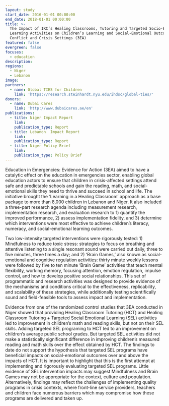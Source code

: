 ```yaml
---
layout: study
start_date: 2016-01-01 00:00:00
end_date: 2018-01-01 00:00:00
title: >-
  The Impact of IRC’s Healing Classrooms, Tutoring and Targeted Socio-Emotional
  Learning Activities on Children’s Learning and Social-Emotional Outcomes in
  Conflict and Crisis Settings (3EA)
featured: false
evergreen: false
focuses:
  - education
description:
regions:
  - Niger
  - Lebanon
image:
partners:
  - name: Global TIES for Children
    link: 'https://research.steinhardt.nyu.edu/ihdsc/global-ties/'
donors:
  - name: Dubai Cares
    link: 'http://www.dubaicares.ae/en'
publications:
  - title: Niger Impact Report
    link:
    publication_type: Report
  - title: Lebanon  Impact Report
    link:
    publication_type: Report
  - title: Niger Policy Brief
    link:
    publication_type: Policy Brief
---
```


Education in Emergencies: Evidence for Action (3EA) aimed to have a catalytic effect on the education in emergencies sector, enabling global education actors to ensure that children in crisis-affected settings attend safe and predictable schools and gain the reading, math, and social-emotional skills they need to thrive and succeed in school and life. The initiative brought the ‘Learning in a Healing Classroom’ approach as a base package to more than 8,000 children in Lebanon and Niger. It also included a three-part research agenda including measurement research, implementation research, and evaluation research to 1) quantify the improved performance, 2) assess implementation fidelity, and 3) determine which interventions were most effective to achieve children’s literacy, numeracy, and social-emotional learning outcomes.&nbsp;

Two low-intensity targeted interventions were rigorously tested: 1) Mindfulness to reduce toxic stress: strategies to focus on breathing and attentive listening to a single resonant sound were carried out daily, three to five minutes, three times a day; and 2) ‘Brain Games,’ also known as social-emotional and cognitive regulation activities: thirty minute weekly lessons were followed by five to ten minute ‘Brain Game’ activities that teach mental flexibility, working memory, focusing attention, emotion regulation, impulse control, and how to develop positive social relationships. This set of programmatic and research activities was designed to provide evidence of the mechanisms and conditions critical to the effectiveness, replicability, and scalability of these strategies, while additionally testing scientifically sound and field-feasible tools to assess impact and implementation.&nbsp;

Evidence from one of the randomized control studies that 3EA conducted in Niger showed that providing Healing Classroom Tutoring (HCT) and Healing Classroom Tutoring + Targeted Social Emotional Learning (SEL) activities led to improvement in children’s math and reading skills, but not on their SEL skills. Adding targeted SEL programing to HCT led to an improvement on children’s average public school grades. But targeted SEL activities did not make a statistically significant difference in improving children’s measured reading and math skills over the effect obtained by HCT. The findings to date do not support the hypothesis that targeted SEL programs have beneficial impacts on social-emotional outcomes over and above the impacts of HCT. It is important to highlight that this is the first attempt at implementing and rigorously evaluating targeted SEL programs. Little evidence of SEL intervention impacts may suggest Mindfulness and Brain Games may not be appropriate for the context, culture and population. Alternatively, findings may reflect the challenges of implementing quality programs in crisis contexts, where front-line service providers, teachers and children face numerous barriers which may compromise how these programs are delivered and taken up.&nbsp;